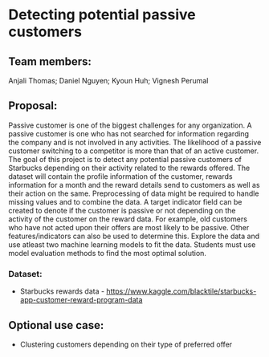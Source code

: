 # Detecting potential passive customers

## Team members: 
  Anjali Thomas; Daniel Nguyen; Kyoun Huh; Vignesh Perumal

## Proposal:

Passive customer is one of the biggest challenges for any organization. A passive customer is one who has not searched for information regarding the company and is not involved in any activities. The likelihood of a passive customer switching to a competitor is more than that of an active customer. The goal of this project is to detect any potential passive customers of Starbucks depending on their activity related to the rewards offered. The dataset will contain the profile information of the customer, rewards information for a month and the reward details send to customers as well as their action on the same. Preprocessing of data might be required to handle missing values and to combine the data. A target indicator field can be created to denote if the customer is passive or not depending on the activity of the customer on the reward data. For example, old customers who have not acted upon their offers are most likely to be passive. Other features/indicators can also be used to determine this. Explore the data and use atleast two machine learning models to fit the data. Students must use model evaluation methods to find the most optimal solution. 

### Dataset: 
-	Starbucks rewards data - https://www.kaggle.com/blacktile/starbucks-app-customer-reward-program-data

## Optional use case:
- Clustering customers depending on their type of preferred offer
